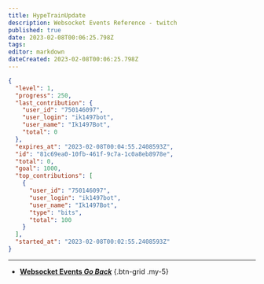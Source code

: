 ```yaml
---
title: HypeTrainUpdate
description: Websocket Events Reference - twitch
published: true
date: 2023-02-08T00:06:25.798Z
tags: 
editor: markdown
dateCreated: 2023-02-08T00:06:25.798Z
---
```


```json
{
  "level": 1,
  "progress": 250,
  "last_contribution": {
    "user_id": "750146097",
    "user_login": "ik1497bot",
    "user_name": "Ik1497Bot",
    "total": 0
  },
  "expires_at": "2023-02-08T00:04:55.2408593Z",
  "id": "81c69ea0-10fb-461f-9c7a-1c0a8eb8978e",
  "total": 0,
  "goal": 1000,
  "top_contributions": [
    {
      "user_id": "750146097",
      "user_login": "ik1497bot",
      "user_name": "Ik1497Bot",
      "type": "bits",
      "total": 100
    }
  ],
  "started_at": "2023-02-08T00:02:55.2408593Z"
}
```

---

- [<i class="mdi mdi-chevron-left"></i>**Websocket Events *Go Back***](/Servers-Clients/WebSocket-Server/Events)
{.btn-grid .my-5}